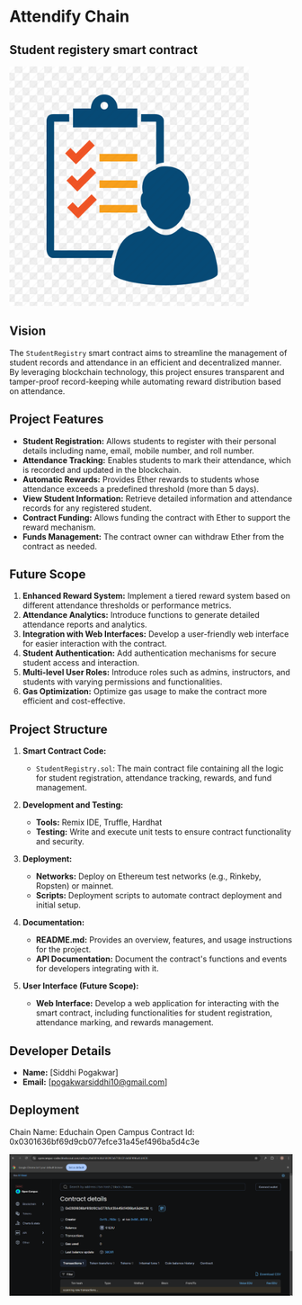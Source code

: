 
# Attendify Chain
## Student registery smart contract

![alt text](image-1.png)

## Vision

The `StudentRegistry` smart contract aims to streamline the management of student records and attendance in an efficient and decentralized manner. By leveraging blockchain technology, this project ensures transparent and tamper-proof record-keeping while automating reward distribution based on attendance.

## Project Features

- **Student Registration:** Allows students to register with their personal details including name, email, mobile number, and roll number.
- **Attendance Tracking:** Enables students to mark their attendance, which is recorded and updated in the blockchain.
- **Automatic Rewards:** Provides Ether rewards to students whose attendance exceeds a predefined threshold (more than 5 days).
- **View Student Information:** Retrieve detailed information and attendance records for any registered student.
- **Contract Funding:** Allows funding the contract with Ether to support the reward mechanism.
- **Funds Management:** The contract owner can withdraw Ether from the contract as needed.

## Future Scope

1. **Enhanced Reward System:** Implement a tiered reward system based on different attendance thresholds or performance metrics.
2. **Attendance Analytics:** Introduce functions to generate detailed attendance reports and analytics.
3. **Integration with Web Interfaces:** Develop a user-friendly web interface for easier interaction with the contract.
4. **Student Authentication:** Add authentication mechanisms for secure student access and interaction.
5. **Multi-level User Roles:** Introduce roles such as admins, instructors, and students with varying permissions and functionalities.
6. **Gas Optimization:** Optimize gas usage to make the contract more efficient and cost-effective.

## Project Structure

1. **Smart Contract Code:**
   - `StudentRegistry.sol`: The main contract file containing all the logic for student registration, attendance tracking, rewards, and fund management.

2. **Development and Testing:**
   - **Tools:** Remix IDE, Truffle, Hardhat
   - **Testing:** Write and execute unit tests to ensure contract functionality and security.

3. **Deployment:**
   - **Networks:** Deploy on Ethereum test networks (e.g., Rinkeby, Ropsten) or mainnet.
   - **Scripts:** Deployment scripts to automate contract deployment and initial setup.

4. **Documentation:**
   - **README.md:** Provides an overview, features, and usage instructions for the project.
   - **API Documentation:** Document the contract's functions and events for developers integrating with it.

5. **User Interface (Future Scope):**
   - **Web Interface:** Develop a web application for interacting with the smart contract, including functionalities for student registration, attendance marking, and rewards management.

## Developer Details

- **Name:** [Siddhi Pogakwar]
- **Email:** [pogakwarsiddhi10@gmail.com]


## Deployment
Chain Name: Educhain Open Campus
Contract Id: 0x0301636bf69d9cb077efce31a45ef496ba5d4c3e

![alt text](image.png)


